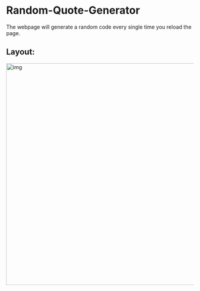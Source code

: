 # Random-Quote-Generator
The webpage will generate a random code every single time you reload the page.


## Layout:

<img width="595" alt="img" src="https://user-images.githubusercontent.com/58203966/223793141-dcfc57d2-cfab-4c0f-8050-b0a173bdcf18.png">
